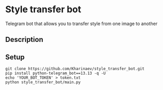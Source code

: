 # Style transfer bot
Telegram bot that allows you to transfer style from one image to another

## Description

## Setup
```
git clone https://github.com/Kharinaev/style_transfer_bot.git
pip install python-telegram_bot==13.13 -q -U
echo 'YOUR_BOT_TOKEN' > token.txt
python style_transfer_bot/main.py
```
